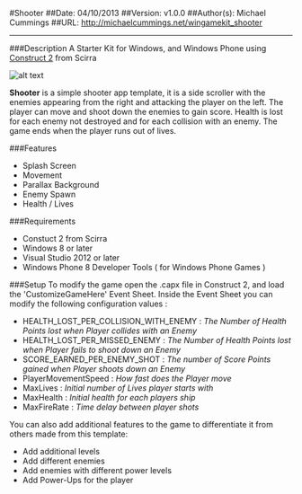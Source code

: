 #Shooter
##Date: 04/10/2013
##Version: v1.0.0
##Author(s): Michael Cummings
##URL: http://michaelcummings.net/wingamekit_shooter

----------
###Description
A Starter Kit for Windows, and Windows Phone using [Construct 2][0] from Scirra

![alt text][1]

**Shooter** is a simple shooter app template, it is a side scroller with the enemies appearing from the right and attacking the player on the left. The player can move and shoot down the enemies to gain score. Health is lost for each enemy not destroyed and for each collision with an enemy. The game ends when the player runs out of lives.

###Features
 - Splash Screen
 - Movement
 - Parallax Background
 - Enemy Spawn
 - Health / Lives

###Requirements
 - Constuct 2 from Scirra
 - Windows 8 or later
 - Visual Studio 2012 or later
 - Windows Phone 8 Developer Tools ( for Windows Phone Games )

###Setup
To modify the game open the .capx file in Construct 2, and load the 'CustomizeGameHere' Event Sheet. Inside the Event Sheet you can modify the following configuration values :

 - HEALTH\_LOST\_PER\_COLLISION\_WITH\_ENEMY : _The Number of Health Points lost when Player collides with an Enemy_
 - HEALTH\_LOST\_PER\_MISSED\_ENEMY : _The Number of Health Points lost when Player fails to shoot down an Enemy_
 - SCORE\_EARNED\_PER\_ENEMY\_SHOT : _The number of Score Points gained when Player shoots down an Enemy_
 - PlayerMovementSpeed : _How fast does the Player move_
 - MaxLives : _Initial number of Lives player starts with_
 - MaxHealth : _Initial health for each players ship_
 - MaxFireRate : _Time delay between player shots_

You can also add additional features to the game to differentiate it from others made from this template:
 - Add additional levels
 - Add different enemies
 - Add enemies with different power levels
 - Add Power-Ups for the player

  [0]: http://scirra.com "Construct 2 from Scirra"
  [1]: http://github.com/wingamekits/shooter/screenshot.png